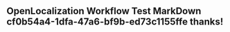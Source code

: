 <properties
ms.topic="hero-topic"
ms.test1="hero-topic"
ms.test2="test"/>

## OpenLocalization Workflow Test MarkDown cf0b54a4-1dfa-47a6-bf9b-ed73c1155ffe thanks!
